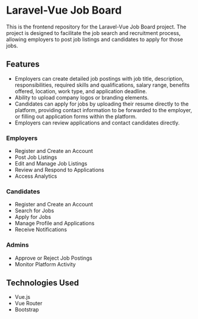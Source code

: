# Laravel-Vue Job Board

This is the frontend repository for the Laravel-Vue Job Board project. The project is designed to facilitate the job search and recruitment process, allowing employers to post job listings and candidates to apply for those jobs.

## Features
- Employers can create detailed job postings with job title, description, responsibilities, required skills and qualifications, salary range, benefits offered, location, work type, and application deadline.
- Ability to upload company logos or branding elements.
- Candidates can apply for jobs by uploading their resume directly to the platform, providing contact information to be forwarded to the employer, or filling out application forms within the platform.
- Employers can review applications and contact candidates directly.


### Employers
- Register and Create an Account
- Post Job Listings
- Edit and Manage Job Listings
- Review and Respond to Applications
- Access Analytics

### Candidates
- Register and Create an Account
- Search for Jobs
- Apply for Jobs
- Manage Profile and Applications
- Receive Notifications

### Admins
- Approve or Reject Job Postings
- Monitor Platform Activity

## Technologies Used
- Vue.js
- Vue Router
- Bootstrap